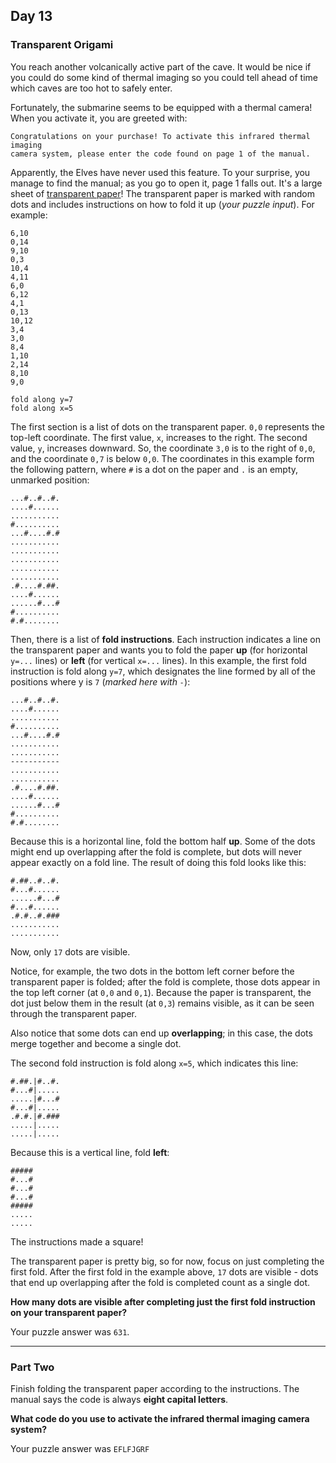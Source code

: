 ## Day 13

### Transparent Origami

You reach another volcanically active part of the cave. It would be nice if you could 
do some kind of thermal imaging so you could tell ahead of time which caves are too 
hot to safely enter.

Fortunately, the submarine seems to be equipped with a thermal camera! When you activate 
it, you are greeted with:

```
Congratulations on your purchase! To activate this infrared thermal imaging
camera system, please enter the code found on page 1 of the manual.
```

Apparently, the Elves have never used this feature. To your surprise, you manage to find 
the manual; as you go to open it, page 1 falls out. It's a large sheet of 
[transparent paper](https://en.wikipedia.org/wiki/Transparency_(projection))! The 
transparent paper is marked with random dots and includes instructions on how to fold 
it up (_your puzzle input_). For example:

```
6,10
0,14
9,10
0,3
10,4
4,11
6,0
6,12
4,1
0,13
10,12
3,4
3,0
8,4
1,10
2,14
8,10
9,0

fold along y=7
fold along x=5
```

The first section is a list of dots on the transparent paper. `0,0` represents the top-left 
coordinate. The first value, `x`, increases to the right. The second value, `y`, increases 
downward. So, the coordinate `3,0` is to the right of `0,0`, and the coordinate `0,7` is 
below `0,0`. The coordinates in this example form the following pattern, where `#` is a dot 
on the paper and `.` is an empty, unmarked position:

```
...#..#..#.
....#......
...........
#..........
...#....#.#
...........
...........
...........
...........
...........
.#....#.##.
....#......
......#...#
#..........
#.#........
```

Then, there is a list of **fold instructions**. Each instruction indicates a line on the 
transparent paper and wants you to fold the paper **up** (for horizontal `y=...` lines) 
or **left** (for vertical `x=...` lines). In this example, the first fold instruction is 
fold along `y=7`, which designates the line formed by all of the positions where y is `7` 
(_marked here with `-`_):

```
...#..#..#.
....#......
...........
#..........
...#....#.#
...........
...........
-----------
...........
...........
.#....#.##.
....#......
......#...#
#..........
#.#........
```

Because this is a horizontal line, fold the bottom half **up**. Some of the dots might 
end up overlapping after the fold is complete, but dots will never appear exactly on a 
fold line. The result of doing this fold looks like this:

```
#.##..#..#.
#...#......
......#...#
#...#......
.#.#..#.###
...........
...........
```

Now, only `17` dots are visible.

Notice, for example, the two dots in the bottom left corner before the transparent paper 
is folded; after the fold is complete, those dots appear in the top left corner (at `0,0` 
and `0,1`). Because the paper is transparent, the dot just below them in the result (at 
`0,3`) remains visible, as it can be seen through the transparent paper.

Also notice that some dots can end up **overlapping**; in this case, the dots merge 
together and become a single dot.

The second fold instruction is fold along `x=5`, which indicates this line:

```
#.##.|#..#.
#...#|.....
.....|#...#
#...#|.....
.#.#.|#.###
.....|.....
.....|.....
```

Because this is a vertical line, fold **left**:

```
#####
#...#
#...#
#...#
#####
.....
.....
```

The instructions made a square!

The transparent paper is pretty big, so for now, focus on just completing the first fold. 
After the first fold in the example above, `17` dots are visible - dots that end up 
overlapping after the fold is completed count as a single dot.

**How many dots are visible after completing just the first fold instruction on your 
transparent paper?**

Your puzzle answer was `631`.

---

### Part Two

Finish folding the transparent paper according to the instructions. The manual says 
the code is always **eight capital letters**.

**What code do you use to activate the infrared thermal imaging camera system?**

Your puzzle answer was `EFLFJGRF`
